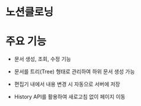 # 노션클로닝

# 주요 기능

- 문서 생성, 조회, 수정 기능

- 문서를 트리(Tree) 형태로 관리하여 하위 문서 생성 가능

- 편집기 내에서 내용 변경 시 자동으로 서버에 저장

- History API를 활용하여 새로고침 없이 페이지 이동
